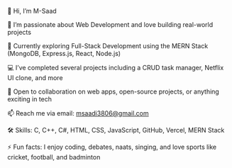 👋 Hi, I’m M-Saad

👀 I’m passionate about Web Development and love building real-world projects

🌱 Currently exploring Full-Stack Development using the MERN Stack (MongoDB, Express.js, React, Node.js)

💻 I’ve completed several projects including a CRUD task manager, Netflix UI clone, and more

🤝 Open to collaboration on web apps, open-source projects, or anything exciting in tech

📫 Reach me via email: msaadi3806@gmail.com

🛠️ Skills: C, C++, C#, HTML, CSS, JavaScript, GitHub, Vercel, MERN Stack

⚡ Fun facts: I enjoy coding, debates, naats, singing, and love sports like cricket, football, and badminton
<!---
M-Saad257/M-Saad257 is a ✨ special ✨ repository because its `README.md` (this file) appears on your GitHub profile.
You can click the Preview link to take a look at your changes.
--->

